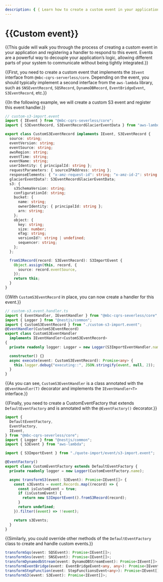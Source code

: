 ```yaml
---
description: { { Learn how to create a custom event in your application and register a handler to respond to this event. } }
---
```


# {{Custom event}}

{{This guide will walk you through the process of creating a custom event in your application and registering a handler to respond to this event. Events are a powerful way to decouple your application’s logic, allowing different parts of your system to communicate without being tightly integrated.}}

{{First, you need to create a custom event that implements the `IEvent` interface from `@mbc-cqrs-serverless/core`. Depending on the event, you should typically implement a second interface from the `aws-lambda` library, such as `SNSEventRecord`, `SQSRecord`, `DynamoDBRecord`, `EventBridgeEvent`, `S3EventRecord`, etc.}}

{{In the following example, we will create a custom S3 event and register this event handler.}}

```ts
// custom-s3-import.event
import { IEvent } from "@mbc-cqrs-severless/core";
import { S3EventRecord, S3EventRecordGlacierEventData } from "aws-lambda";

export class CustomS3EventRecord implements IEvent, S3EventRecord {
  source: string;
  eventVersion: string;
  eventSource: string;
  awsRegion: string;
  eventTime: string;
  eventName: string;
  userIdentity: { principalId: string };
  requestParameters: { sourceIPAddress: string };
  responseElements: { "x-amz-request-id": string; "x-amz-id-2": string };
  glacierEventData?: S3EventRecordGlacierEventData;
  s3: {
    s3SchemaVersion: string;
    configurationId: string;
    bucket: {
      name: string;
      ownerIdentity: { principalId: string };
      arn: string;
    };
    object: {
      key: string;
      size: number;
      eTag: string;
      versionId?: string | undefined;
      sequencer: string;
    };
  };

  fromS3Record(record: S3EventRecord): S3ImportEvent {
    Object.assign(this, record, {
      source: record.eventSource,
    });
    return this;
  }
}
```

{{With `CustomS3EventRecord` in place, you can now create a handler for this event.}}

```ts
// custom-s3.event.handler.ts
import { EventHandler, IEventHandler } from "@mbc-cqrs-severless/core";
import { Logger } from "@nestjs/common";
import { CustomS3EventRecord } from "./custom-s3-import.event";
@EventHandler(CustomS3EventRecord)
export class CustomS3EventHandler
  implements IEventHandler<CustomS3EventRecord>
{
  private readonly logger: Logger = new Logger(S3ImportEventHandler.name);

  constructor() {}
  async execute(event: CustomS3EventRecord): Promise<any> {
    this.logger.debug("executing::", JSON.stringify(event, null, 2));
  }
}
```

{{As you can see, `CustomS3EventHandler` is a class annotated with the `@EventHandler(T)` decorator and implements the `IEventHandler<T>` interface.}}

{{Finally, you need to create a CustomEventFactory that extends `DefaultEventFactory` and is annotated with the `@EventFactory()` decorator.}}

```ts
import {
  DefaultEventFactory,
  EventFactory,
  IEvent,
} from "@mbc-cqrs-severless/core";
import { Logger } from "@nestjs/common";
import { S3Event } from "aws-lambda";

import { S3ImportEvent } from "./quote-import/event/s3-import.event";

@EventFactory()
export class CustomEventFactory extends DefaultEventFactory {
  private readonly logger = new Logger(CustomEventFactory.name);

  async transformS3(event: S3Event): Promise<IEvent[]> {
    const s3Events = event.Records.map((record) => {
      const isCustomEvent = true;
      if (isCustomEvent) {
        return new S3ImportEvent().fromS3Record(record);
      }
      return undefined;
    }).filter((event) => !!event);

    return s3Events;
  }
}
```

{{Similarly, you could override other methods of the `DefaultEventFactory` class to create and handle custom events.}}

```ts
transformSqs(event: SQSEvent): Promise<IEvent[]>;
transformSns(event: SNSEvent): Promise<IEvent[]>;
transformDynamodbStream(event: DynamoDBStreamEvent): Promise<IEvent[]>;
transformEventBridge(event: EventBridgeEvent<any, any>): Promise<IEvent[]>;
transformStepFunction(event: StepFunctionsEvent<any>): Promise<IEvent[]>;
transformS3(event: S3Event): Promise<IEvent[]>;
```
